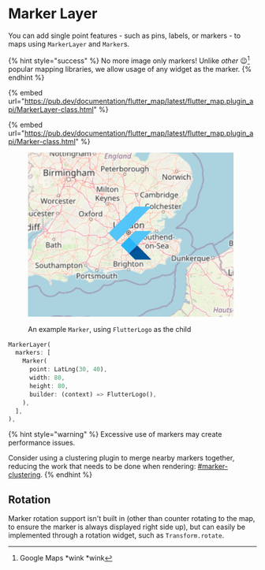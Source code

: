 # Marker Layer

You can add single point features - such as pins, labels, or markers - to maps using `MarkerLayer` and `Marker`s.

{% hint style="success" %}
No more image only markers! Unlike _other_ 😉[^1] popular mapping libraries, we allow usage of any widget as the marker.
{% endhint %}

{% embed url="https://pub.dev/documentation/flutter_map/latest/flutter_map.plugin_api/MarkerLayer-class.html" %}

{% embed url="https://pub.dev/documentation/flutter_map/latest/flutter_map.plugin_api/Marker-class.html" %}

<figure><img src="../.gitbook/assets/ExampleMarker.png" alt=""><figcaption><p>An example <code>Marker</code>, using <code>FlutterLogo</code> as the child</p></figcaption></figure>

```dart
MarkerLayer(
  markers: [
    Marker(
      point: LatLng(30, 40),
      width: 80,
      height: 80,
      builder: (context) => FlutterLogo(),
    ),
  ],
),
```

{% hint style="warning" %}
Excessive use of markers may create performance issues.

Consider using a clustering plugin to merge nearby markers together, reducing the work that needs to be done when rendering: [#marker-clustering](../plugins/list.md#marker-clustering "mention").
{% endhint %}

## Rotation

Marker rotation support isn't built in (other than counter rotating to the map, to ensure the marker is always displayed right side up), but can easily be implemented through a rotation widget, such as `Transform.rotate`.

[^1]: Google Maps \*wink \*wink
